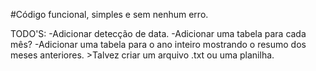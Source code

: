 #Código funcional, simples e sem nenhum erro.

TODO'S:
    -Adicionar detecção de data.
    -Adicionar uma tabela para cada mês?
    -Adicionar uma tabela para o ano inteiro mostrando o resumo dos meses anteriores.
        >Talvez criar um arquivo .txt ou uma planilha.
